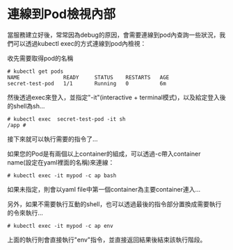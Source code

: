 # 連線到Pod檢視內部

當服務建立好後，常常因為debug的原因，會需要連線到pod內查詢一些狀況，我們可以透過kubectl exec的方式連線到pod內檢視：

收先需要取得pod的名稱

```text
# kubectl get pods
NAME              READY     STATUS    RESTARTS   AGE
secret-test-pod   1/1       Running   0          6m
```

然後透過exec來登入，並指定"-it"\(interactive + terminal模式\)，以及給定登入後的shell為sh...

```text
# kubectl exec  secret-test-pod -it sh
/app #
```

接下來就可以執行需要的指令了...

如果您的Pod是有兩個以上container的組成，可以透過-c帶入container name\(設定在yaml裡面的名稱\)來連線：

```text
# kubectl exec -it mypod -c ap bash
```

如果未指定，則會以yaml file中第一個container為主要container連入...

另外，如果不需要執行互動的shell，也可以透過最後的指令部分置換成需要執行的令來執行...

```text
# kubectl exec -it mypod -c ap env
```

上面的執行則會直接執行"env"指令，並直接返回結果後結束該執行階段。

